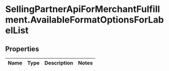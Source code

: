 # SellingPartnerApiForMerchantFulfillment.AvailableFormatOptionsForLabelList

## Properties
Name | Type | Description | Notes
------------ | ------------- | ------------- | -------------



